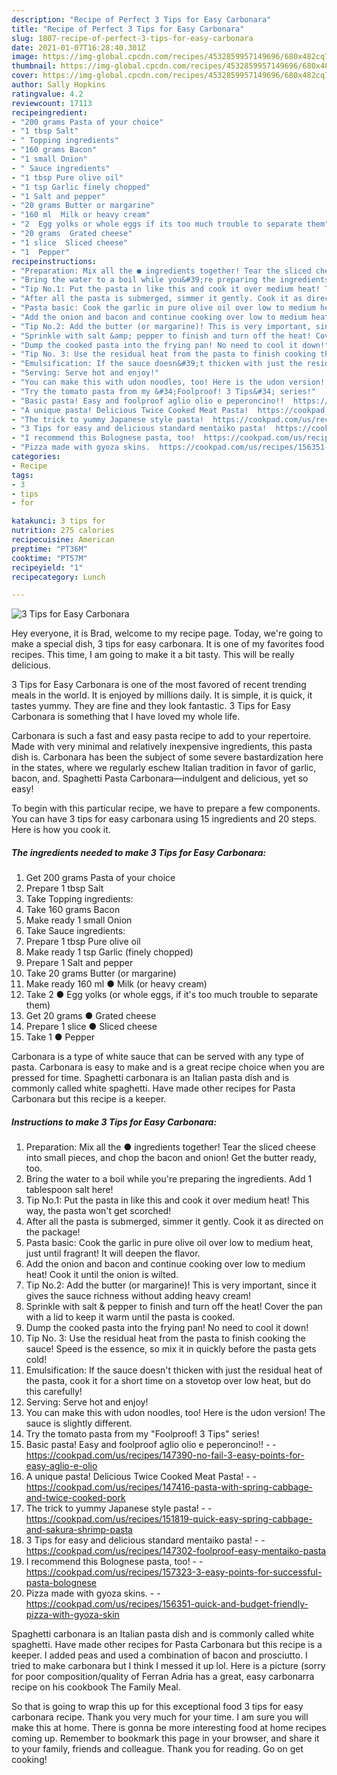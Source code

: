```yaml
---
description: "Recipe of Perfect 3 Tips for Easy Carbonara"
title: "Recipe of Perfect 3 Tips for Easy Carbonara"
slug: 1807-recipe-of-perfect-3-tips-for-easy-carbonara
date: 2021-01-07T16:28:40.301Z
image: https://img-global.cpcdn.com/recipes/4532859957149696/680x482cq70/3-tips-for-easy-carbonara-recipe-main-photo.jpg
thumbnail: https://img-global.cpcdn.com/recipes/4532859957149696/680x482cq70/3-tips-for-easy-carbonara-recipe-main-photo.jpg
cover: https://img-global.cpcdn.com/recipes/4532859957149696/680x482cq70/3-tips-for-easy-carbonara-recipe-main-photo.jpg
author: Sally Hopkins
ratingvalue: 4.2
reviewcount: 17113
recipeingredient:
- "200 grams Pasta of your choice"
- "1 tbsp Salt"
- " Topping ingredients"
- "160 grams Bacon"
- "1 small Onion"
- " Sauce ingredients"
- "1 tbsp Pure olive oil"
- "1 tsp Garlic finely chopped"
- "1 Salt and pepper"
- "20 grams Butter or margarine"
- "160 ml  Milk or heavy cream"
- "2  Egg yolks or whole eggs if its too much trouble to separate them"
- "20 grams  Grated cheese"
- "1 slice  Sliced cheese"
- "1  Pepper"
recipeinstructions:
- "Preparation: Mix all the ● ingredients together! Tear the sliced cheese into small pieces, and chop the bacon and onion! Get the butter ready, too."
- "Bring the water to a boil while you&#39;re preparing the ingredients. Add 1 tablespoon salt here!"
- "Tip No.1: Put the pasta in like this and cook it over medium heat! This way, the pasta won&#39;t get scorched!"
- "After all the pasta is submerged, simmer it gently. Cook it as directed on the package!"
- "Pasta basic: Cook the garlic in pure olive oil over low to medium heat, just until fragrant! It will deepen the flavor."
- "Add the onion and bacon and continue cooking over low to medium heat!  Cook it until the onion is wilted."
- "Tip No.2: Add the butter (or margarine)! This is very important, since it gives the sauce richness without adding heavy cream!"
- "Sprinkle with salt &amp; pepper to finish and turn off the heat! Cover the pan with a lid to keep it warm until the pasta is cooked."
- "Dump the cooked pasta into the frying pan! No need to cool it down!"
- "Tip No. 3: Use the residual heat from the pasta to finish cooking the sauce! Speed is the essence, so mix it in quickly before the pasta gets cold!"
- "Emulsification: If the sauce doesn&#39;t thicken with just the residual heat of the pasta, cook it for a short time on a stovetop over low heat, but do this carefully!"
- "Serving: Serve hot and enjoy!"
- "You can make this with udon noodles, too! Here is the udon version! The sauce is slightly different."
- "Try the tomato pasta from my &#34;Foolproof! 3 Tips&#34; series!"
- "Basic pasta! Easy and foolproof aglio olio e peperoncino!!  https://cookpad.com/us/recipes/147390-no-fail-3-easy-points-for-easy-aglio-e-olio"
- "A unique pasta! Delicious Twice Cooked Meat Pasta!  https://cookpad.com/us/recipes/147416-pasta-with-spring-cabbage-and-twice-cooked-pork"
- "The trick to yummy Japanese style pasta!  https://cookpad.com/us/recipes/151819-quick-easy-spring-cabbage-and-sakura-shrimp-pasta"
- "3 Tips for easy and delicious standard mentaiko pasta!  https://cookpad.com/us/recipes/147302-foolproof-easy-mentaiko-pasta"
- "I recommend this Bolognese pasta, too!  https://cookpad.com/us/recipes/157323-3-easy-points-for-successful-pasta-bolognese"
- "Pizza made with gyoza skins.  https://cookpad.com/us/recipes/156351-quick-and-budget-friendly-pizza-with-gyoza-skin"
categories:
- Recipe
tags:
- 3
- tips
- for

katakunci: 3 tips for 
nutrition: 275 calories
recipecuisine: American
preptime: "PT36M"
cooktime: "PT57M"
recipeyield: "1"
recipecategory: Lunch

---
```



![3 Tips for Easy Carbonara](https://img-global.cpcdn.com/recipes/4532859957149696/680x482cq70/3-tips-for-easy-carbonara-recipe-main-photo.jpg)

Hey everyone, it is Brad, welcome to my recipe page. Today, we're going to make a special dish, 3 tips for easy carbonara. It is one of my favorites food recipes. This time, I am going to make it a bit tasty. This will be really delicious.

3 Tips for Easy Carbonara is one of the most favored of recent trending meals in the world. It is enjoyed by millions daily. It is simple, it is quick, it tastes yummy. They are fine and they look fantastic. 3 Tips for Easy Carbonara is something that I have loved my whole life.

Carbonara is such a fast and easy pasta recipe to add to your repertoire. Made with very minimal and relatively inexpensive ingredients, this pasta dish is. Carbonara has been the subject of some severe bastardization here in the states, where we regularly eschew Italian tradition in favor of garlic, bacon, and. Spaghetti Pasta Carbonara—indulgent and delicious, yet so easy!


To begin with this particular recipe, we have to prepare a few components. You can have 3 tips for easy carbonara using 15 ingredients and 20 steps. Here is how you cook it.

<!--inarticleads1-->

##### The ingredients needed to make 3 Tips for Easy Carbonara:

1. Get 200 grams Pasta of your choice
1. Prepare 1 tbsp Salt
1. Take  Topping ingredients:
1. Take 160 grams Bacon
1. Make ready 1 small Onion
1. Take  Sauce ingredients:
1. Prepare 1 tbsp Pure olive oil
1. Make ready 1 tsp Garlic (finely chopped)
1. Prepare 1 Salt and pepper
1. Take 20 grams Butter (or margarine)
1. Make ready 160 ml ● Milk (or heavy cream)
1. Take 2 ● Egg yolks (or whole eggs, if it&#39;s too much trouble to separate them)
1. Get 20 grams ● Grated cheese
1. Prepare 1 slice ● Sliced cheese
1. Take 1 ● Pepper


Carbonara is a type of white sauce that can be served with any type of pasta. Carbonara is easy to make and is a great recipe choice when you are pressed for time. Spaghetti carbonara is an Italian pasta dish and is commonly called white spaghetti. Have made other recipes for Pasta Carbonara but this recipe is a keeper. 

<!--inarticleads2-->

##### Instructions to make 3 Tips for Easy Carbonara:

1. Preparation: Mix all the ● ingredients together! Tear the sliced cheese into small pieces, and chop the bacon and onion! Get the butter ready, too.
1. Bring the water to a boil while you&#39;re preparing the ingredients. Add 1 tablespoon salt here!
1. Tip No.1: Put the pasta in like this and cook it over medium heat! This way, the pasta won&#39;t get scorched!
1. After all the pasta is submerged, simmer it gently. Cook it as directed on the package!
1. Pasta basic: Cook the garlic in pure olive oil over low to medium heat, just until fragrant! It will deepen the flavor.
1. Add the onion and bacon and continue cooking over low to medium heat!  Cook it until the onion is wilted.
1. Tip No.2: Add the butter (or margarine)! This is very important, since it gives the sauce richness without adding heavy cream!
1. Sprinkle with salt &amp; pepper to finish and turn off the heat! Cover the pan with a lid to keep it warm until the pasta is cooked.
1. Dump the cooked pasta into the frying pan! No need to cool it down!
1. Tip No. 3: Use the residual heat from the pasta to finish cooking the sauce! Speed is the essence, so mix it in quickly before the pasta gets cold!
1. Emulsification: If the sauce doesn&#39;t thicken with just the residual heat of the pasta, cook it for a short time on a stovetop over low heat, but do this carefully!
1. Serving: Serve hot and enjoy!
1. You can make this with udon noodles, too! Here is the udon version! The sauce is slightly different.
1. Try the tomato pasta from my &#34;Foolproof! 3 Tips&#34; series!
1. Basic pasta! Easy and foolproof aglio olio e peperoncino!! -  - https://cookpad.com/us/recipes/147390-no-fail-3-easy-points-for-easy-aglio-e-olio
1. A unique pasta! Delicious Twice Cooked Meat Pasta! -  - https://cookpad.com/us/recipes/147416-pasta-with-spring-cabbage-and-twice-cooked-pork
1. The trick to yummy Japanese style pasta! -  - https://cookpad.com/us/recipes/151819-quick-easy-spring-cabbage-and-sakura-shrimp-pasta
1. 3 Tips for easy and delicious standard mentaiko pasta! -  - https://cookpad.com/us/recipes/147302-foolproof-easy-mentaiko-pasta
1. I recommend this Bolognese pasta, too! -  - https://cookpad.com/us/recipes/157323-3-easy-points-for-successful-pasta-bolognese
1. Pizza made with gyoza skins. -  - https://cookpad.com/us/recipes/156351-quick-and-budget-friendly-pizza-with-gyoza-skin


Spaghetti carbonara is an Italian pasta dish and is commonly called white spaghetti. Have made other recipes for Pasta Carbonara but this recipe is a keeper. I added peas and used a combination of bacon and prosciutto. I tried to make carbonara but I think I messed it up lol. Here is a picture (sorry for poor composition/quality of Ferran Adria has a great, easy carbonarra recipe on his cookbook The Family Meal. 

So that is going to wrap this up for this exceptional food 3 tips for easy carbonara recipe. Thank you very much for your time. I am sure you will make this at home. There is gonna be more interesting food at home recipes coming up. Remember to bookmark this page in your browser, and share it to your family, friends and colleague. Thank you for reading. Go on get cooking!
